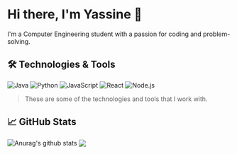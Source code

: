 # Hi there, I'm Yassine 👋

I'm a Computer Engineering student with a passion for coding and problem-solving.

## 🛠️ Technologies & Tools

![Java](https://img.shields.io/badge/-Java-red?style=flat-square&logo=Java)
![Python](https://img.shields.io/badge/-Python-yellow?style=flat-square&logo=Python)
![JavaScript](https://img.shields.io/badge/-JavaScript-blue?style=flat-square&logo=JavaScript)
![React](https://img.shields.io/badge/-React-green?style=flat-square&logo=react)
![Node.js](https://img.shields.io/badge/-Node.js-black?style=flat-square&logo=Node.js)

> These are some of the technologies and tools that I work with.

## 📈 GitHub Stats

<img align="center" src="https://github-readme-stats.vercel.app/api?username=[nom_utilisateur]&show_icons=true&include_all_commits=true&theme=radical" alt="Anurag's github stats" />

<img align="center" src="https://github-readme-stats.vercel.app/api/top-langs/?username=[nom_utilisateur]&layout=compact&theme=radical" />

